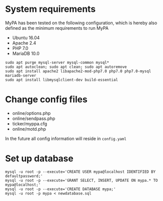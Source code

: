 # System requirements

MyPA has been tested on the following configuration, which is hereby also defined as the minimum
requirements to run MyPA

* Ubuntu 16.04
* Apache 2.4
* PHP 7.0
* MariaDB 10.0

```
sudo apt purge mysql-server mysql-common mysql*
sudo apt autoclean; sudo apt clean; sudo apt autoremove
sudo apt install apache2 libapache2-mod-php7.0 php7.0 php7.0-mysql mariadb-server 
sudo apt install libmysqlclient-dev build-essential
```

# Change config files

* online/options.php
* online/sendpass.php
* ticker/myppa.cfg
* online/motd.php

In the future all config information will reside in `config.yaml`

# Set up database

```
mysql -u root -p --execute='CREATE USER mypa@localhost IDENTIFIED BY defaultpassword;'
mysql -u root -p --execute='GRANT SELECT, INSERT, UPDATE ON mypa.* TO mypa@localhost;'
mysql -u root -p --execute='CREATE DATABASE mypa;'
mysql -u root -p mypa < newdatabase.sql
```
